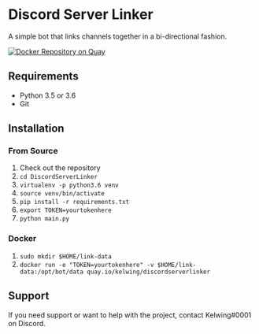 # Discord Server Linker
A simple bot that links channels together in a bi-directional fashion.

[![Docker Repository on Quay](https://quay.io/repository/kelwing/discordserverlinker/status "Docker Repository on Quay")](https://quay.io/repository/kelwing/discordserverlinker)

## Requirements
* Python 3.5 or 3.6
* Git

## Installation

### From Source
1. Check out the repository
2. `cd DiscordServerLinker`
3. `virtualenv -p python3.6 venv`
4. `source venv/bin/activate`
5. `pip install -r requirements.txt`
6. `export TOKEN=yourtokenhere`
7. `python main.py`

### Docker
1. `sudo mkdir $HOME/link-data`
2. `docker run -e "TOKEN=yourtokenhere" -v $HOME/link-data:/opt/bot/data quay.io/kelwing/discordserverlinker`

## Support
If you need support or want to help with the project, contact Kelwing#0001 on Discord. 